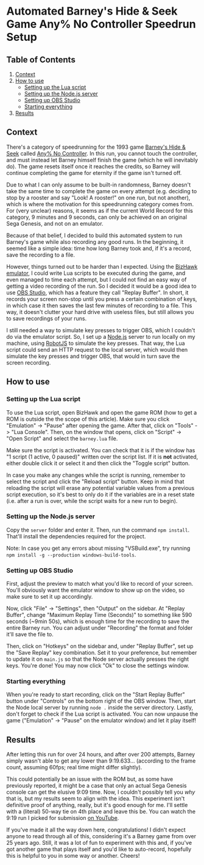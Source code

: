 # Automated Barney's Hide & Seek Game Any% No Controller Speedrun Setup

## Table of Contents
1. [Context](#context)
2. [How to use](#how-to-use)
    - [Setting up the Lua script](#lua)
    - [Setting up the Node.js server](#node)
    - [Setting up OBS Studio](#obs)
    - [Starting everything](#starting)
3. [Results](#results)

<a name="context"></a>
## Context

There's a category of speedrunning for the 1993 game [Barney's Hide & Seek](https://en.wikipedia.org/wiki/Barney's_Hide_%26_Seek_Game) called [Any% No Controller](https://www.speedrun.com/Barneys_Hide_and_Seek_Game#Any_No_Controller). In this run, you cannot touch the controller, and must instead let Barney himself finish the game (which he will inevitably do). The game resets itself once it reaches the credits, so Barney will continue completing the game for eternity if the game isn't turned off.

Due to what I can only assume to be built-in randomness, Barney doesn't take the same time to complete the game on every attempt (e.g. deciding to stop by a rooster and say "Look! A rooster!" on one run, but not another), which is where the motivation for this speedrunning category comes from. For (very unclear) reasons, it seems as if the current World Record for this category, 9 minutes and 9 seconds, can only be achieved on an original Sega Genesis, and not on an emulator.

Because of that belief, I decided to build this automated system to run Barney's game while also recording any good runs. In the beginning, it seemed like a simple idea: time how long Barney took and, if it's a record, save the recording to a file.

However, things turned out to be harder than I expected. Using the [BizHawk emulator](https://github.com/TASVideos/BizHawk), I could write Lua scripts to be executed during the game, and even managed to time each attempt, but I could not find an easy way of getting a video recording of the run. So I decided it would be a good idea to use [OBS Studio](https://obsproject.com/), which has a feature they call "Replay Buffer". In short, it records your screen non-stop until you press a certain combination of keys, in which case it then saves the last few minutes of recording to a file. This way, it doesn't clutter your hard drive with useless files, but still allows you to save recordings of your runs.

I still needed a way to simulate key presses to trigger OBS, which I couldn't do via the emulator script. So, I set up a [Node.js](https://nodejs.org/) server to run locally on my machine, using [RobotJS](http://robotjs.io/) to simulate the key presses. That way, the Lua script could send an HTTP request to the local server, which would then simulate the key presses and trigger OBS, that would in turn save the screen recording.

<a name="how-to-use"></a>
## How to use

<a name="lua"></a>
### Setting up the Lua script

To use the Lua script, open BizHawk and open the game ROM (how to get a ROM is outside the the scope of this article). Make sure you click "Emulation" -> "Pause" after opening the game. After that, click on "Tools" -> "Lua Console". Then, on the window that opens, click on "Script" -> "Open Script" and select the `barney.lua` file.

Make sure the script is activated. You can check that it is if the window has "1 script (1 active, 0 paused)" written over the script list. If it is **not** activated, either double click it or select it and then click the "Toggle script" button.

In case you make any changes while the script is running, remember to select the script and click the "Reload script" button. Keep in mind that reloading the script will erase any potential variable values from a previous script execution, so it's best to only do it if the variables are in a reset state (i.e. after a run is over, while the script waits for a new run to begin).

<a name="node"></a>
### Setting up the Node.js server

Copy the `server` folder and enter it. Then, run the command `npm install`. That'll install the dependencies required for the project.

Note: In case you get any errors about missing "VSBuild.exe", try running `npm install -g --production windows-build-tools`.

<a name="obs"></a>
### Setting up OBS Studio

First, adjust the preview to match what you'd like to record of your screen. You'll obviously want the emulator window to show up on the video, so make sure to set it up accordingly.

Now, click "File" -> "Settings", then "Output" on the sidebar. At "Replay Buffer", change "Maximum Replay Time (Seconds)" to something like 590 seconds (~9min 50s), which is enough time for the recording to save the entire Barney run. You can adjust under "Recording" the format and folder it'll save the file to.

Then, click on "Hotkeys" on the sidebar and, under "Replay Buffer", set up the "Save Replay" key combination. Set it to your preference, but remember to update it on `main.js` so that the Node server actually presses the right keys. You're done! You may now click "Ok" to close the settings window.

<a name="starting"></a>
### Starting everything

When you're ready to start recording, click on the "Start Replay Buffer" button under "Controls" on the bottom right of the OBS window. Then, start the Node local server by running `node .` inside the server directory. Lastly, don't forget to check if the Lua script is activated. You can now unpause the game ("Emulation" -> "Pause" on the emulator window) and let it play itself!

<a name="results"></a>
## Results

After letting this run for over 24 hours, and after over 200 attempts, Barney simply wasn't able to get any lower than 9:19.633… (according to the frame count, assuming 60fps; real time might differ slightly).

This could potentially be an issue with the ROM but, as some have previously reported, it might be a case that only an actual Sega Genesis console can get the elusive 9:09 time. Now, I couldn't possibly tell you *why* that is, but my results seem to align with the idea. This experiment isn't definitive proof of anything, really, but it's good enough for me. I'll settle with a (literal) 50-way tie on 4th place and leave this be. You can watch the 9:19 run I picked for submission [on YouTube](https://youtu.be/FOvqiIQgPLQ).

If you've made it all the way down here, congratulations! I didn't expect anyone to read through all of this, considering it's a Barney game from over 25 years ago. Still, it was a lot of fun to experiment with this and, if you've got another game that plays itself and you'd like to auto-record, hopefully this is helpful to you in some way or another. Cheers!
